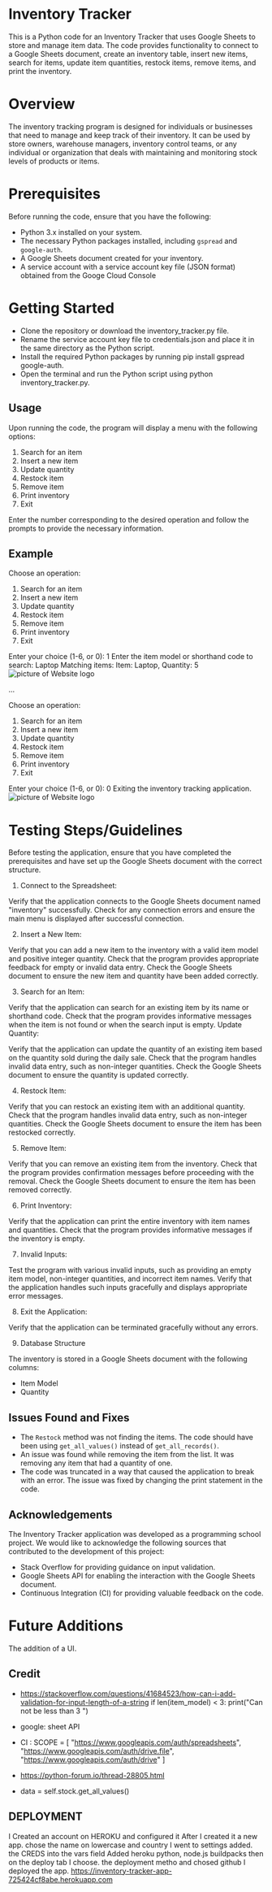 # Inventory Tracker

This is a Python code for an Inventory Tracker that uses Google Sheets to store and manage item data. The code provides functionality to connect to a Google Sheets document, create an inventory table, insert new items, search for items, update item quantities, restock items, remove items, and print the inventory.
 

# Overview
The inventory tracking program is designed for individuals or businesses that need to manage and keep track of their inventory. It can be used by store owners, warehouse managers, inventory control teams, or any individual or organization that deals with maintaining and monitoring stock levels of products or items.

# Prerequisites

Before running the code, ensure that you have the following:

- Python 3.x installed on your system.
- The necessary Python packages installed, including `gspread` and `google-auth`.
- A Google Sheets document created for your inventory.
- A service account with a service account key file (JSON format) obtained from the Googe Cloud Console

# Getting Started

- Clone the repository or download the inventory_tracker.py file.
- Rename the service account key file to credentials.json and place it in the same directory as the Python script.
- Install the required Python packages by running pip install gspread google-auth.
- Open the terminal and run the Python script using python inventory_tracker.py.

## Usage
 

Upon running the code, the program will display a menu with the following options:
 
1. Search for an item
2. Insert a new item
3. Update quantity
4. Restock item
5. Remove item
6. Print inventory
0. Exit

Enter the number corresponding to the desired operation and follow the prompts to provide the necessary information.

## Example
Choose an operation:
1. Search for an item
2. Insert a new item
3. Update quantity
4. Restock item
5. Remove item
6. Print inventory
0. Exit

Enter your choice (1-6, or 0): 1
Enter the item model or shorthand code to search: Laptop
Matching items:
Item: Laptop, Quantity: 5
![picture of Website logo](search.png)

...

Choose an operation:
1. Search for an item
2. Insert a new item
3. Update quantity
4. Restock item
5. Remove item
6. Print inventory
0. Exit

Enter your choice (1-6, or 0): 0
Exiting the inventory tracking application.
![picture of Website logo](exit.png)

# Testing Steps/Guidelines
Before testing the application, ensure that you have completed the prerequisites and have set up the Google Sheets document with the correct structure.

1. Connect to the Spreadsheet:

Verify that the application connects to the Google Sheets document named "inventory" successfully.
Check for any connection errors and ensure the main menu is displayed after successful connection.

2. Insert a New Item:

Verify that you can add a new item to the inventory with a valid item model and positive integer quantity.
Check that the program provides appropriate feedback for empty or invalid data entry.
Check the Google Sheets document to ensure the new item and quantity have been added correctly.

3. Search for an Item:

Verify that the application can search for an existing item by its name or shorthand code.
Check that the program provides informative messages when the item is not found or when the search input is empty.
Update Quantity:

Verify that the application can update the quantity of an existing item based on the quantity sold during the daily sale.
Check that the program handles invalid data entry, such as non-integer quantities.
Check the Google Sheets document to ensure the quantity is updated correctly.

4. Restock Item:

Verify that you can restock an existing item with an additional quantity.
Check that the program handles invalid data entry, such as non-integer quantities.
Check the Google Sheets document to ensure the item has been restocked correctly.

5. Remove Item:

Verify that you can remove an existing item from the inventory.
Check that the program provides confirmation messages before proceeding with the removal.
Check the Google Sheets document to ensure the item has been removed correctly.

6. Print Inventory:

Verify that the application can print the entire inventory with item names and quantities.
Check that the program provides informative messages if the inventory is empty.

7. Invalid Inputs:

Test the program with various invalid inputs, such as providing an empty item model, non-integer quantities, and incorrect item names.
Verify that the application handles such inputs gracefully and displays appropriate error messages.

8. Exit the Application:

Verify that the application can be terminated gracefully without any errors.


9. Database Structure

The inventory is stored in a Google Sheets document with the following columns:
- Item Model
- Quantity

 
## Issues Found and Fixes
- The `Restock` method was not finding the items. The code should have been using `get_all_values()` instead of `get_all_records()`.
- An issue was found while removing the item from the list. It was removing any item that had a quantity of one.
- The code was truncated in a way that caused the application to break with an error. The issue was fixed by changing the print statement in the code.


## Acknowledgements
The Inventory Tracker application was developed as a programming school project. We would like to acknowledge the following sources that contributed to the development of this project:
- Stack Overflow for providing guidance on input validation.
- Google Sheets API for enabling the interaction with the Google Sheets document.
- Continuous Integration (CI) for providing valuable feedback on the code.


# Future Additions

The addition of a UI.

## Credit
- https://stackoverflow.com/questions/41684523/how-can-i-add-validation-for-input-length-of-a-string
 if len(item_model) < 3:
                    print("Can not be less than 3 ")

- google: sheet API 
- CI : SCOPE = [
            "https://www.googleapis.com/auth/spreadsheets",
            "https://www.googleapis.com/auth/drive.file",
            "https://www.googleapis.com/auth/drive"
        ]
- https://python-forum.io/thread-28805.html
- data = self.stock.get_all_values()

## DEPLOYMENT
I Created an account on HEROKU and configured it
After I created it a new app. chose the name on lowercase and country
I went to settings added. the CREDS into the vars field
Added heroku python, node.js buildpacks
then on the deploy tab I choose. the deployment metho and chosed github
I deployed the app.
https://inventory-tracker-app-725424cf8abe.herokuapp.com
